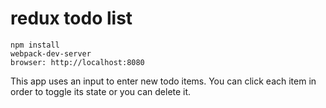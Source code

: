 # redux todo list


    npm install
    webpack-dev-server
    browser: http://localhost:8080

This app uses an input to enter new todo items.
 You can click each item in order to toggle its state or you can delete it.
